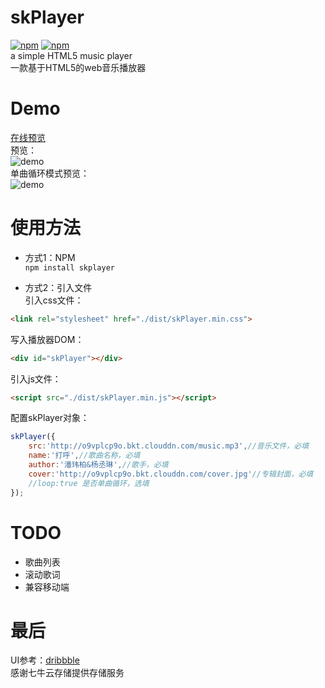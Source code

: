 # skPlayer
[![npm](https://img.shields.io/npm/v/skplayer.svg)]() [![npm](https://img.shields.io/npm/dt/skplayer.svg)]()  
a simple HTML5 music player  
一款基于HTML5的web音乐播放器  

# Demo
[在线预览](http://www.chengfeilong.com/skPlayer/)  
预览：  
![demo](http://o9vplcp9o.bkt.clouddn.com/demo.gif)  
单曲循环模式预览：  
![demo](http://o9vplcp9o.bkt.clouddn.com/demo_loop.gif)

# 使用方法
* 方式1：NPM  
`npm install skplayer`  

* 方式2：引入文件  
引入css文件： 
```html
<link rel="stylesheet" href="./dist/skPlayer.min.css">
```
写入播放器DOM：
```html
<div id="skPlayer"></div>
```
引入js文件：
```html
<script src="./dist/skPlayer.min.js"></script>
```
配置skPlayer对象：
```js
skPlayer({
    src:'http://o9vplcp9o.bkt.clouddn.com/music.mp3',//音乐文件，必填
    name:'打呼',//歌曲名称，必填
    author:'潘玮柏&杨丞琳',//歌手，必填
    cover:'http://o9vplcp9o.bkt.clouddn.com/cover.jpg'//专辑封面，必填
    //loop:true 是否单曲循环，选填
});
```

# TODO
* 歌曲列表
* 滚动歌词
* 兼容移动端

# 最后
UI参考：[dribbble](https://dribbble.com/shots/1233843-Ui-Kit-Rainy-Season)  
感谢七牛云存储提供存储服务
